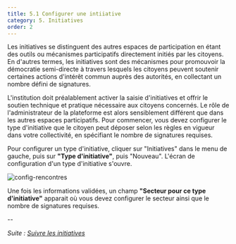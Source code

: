 ```yaml
---
title: 5.1 Configurer une intiiative
category: 5. Initiatives
order: 2
---
```


Les initiatives se distinguent des autres espaces de participation en étant des outils ou mécanismes participatifs directement initiés par les citoyens. En d'autres termes, les initiatives sont des mécanismes pour promouvoir la démocratie semi-directe à travers lesquels les citoyens peuvent soutenir certaines actions d'intérêt commun auprès des autorités, en collectant un nombre défini de signatures.

L'institution doit préalablement activer la saisie d'initiatives et offrir le soutien technique et pratique nécessaire aux citoyens concernés. Le rôle de l'administrateur de la plateforme est alors sensiblement différent que dans les autres espaces participatifs. Pour commencer, vous devez configurer le type d'initiative que le citoyen peut déposer selon les règles en vigueur dans votre collectivité, en spécifiant le nombre de signatures requises.

Pour configurer un type d'initiative, cliquer sur "Initiatives" dans le menu de gauche, puis sur **"Type d'initiative"**, puis "Nouveau". L'écran de configuration d'un type d'initiative s'ouvre.

![config-rencontres]({{site.baseurl}}/uploads/5-1-1-config-types-initiative.png)

Une fois les informations validées, un champ **"Secteur pour ce type d'initiative"** apparait où vous devez configurer le secteur ainsi que le nombre de signatures requises.

--

*Suite : [Suivre les initiatives]({{site.baseurl}}/5-initiatives/2-suivre-les-initiatives/)*